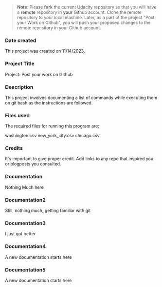 >**Note**: Please **fork** the current Udacity repository so that you will have a **remote** repository in **your** Github account. Clone the remote repository to your local machine. Later, as a part of the project "Post your Work on Github", you will push your proposed changes to the remote repository in your Github account.

### Date created
This project was created on 11/14/2023.

### Project Title
Project: Post your work on Github

### Description
This project involves documenting a list of commands while executing them on git bash as the instructions are followed.

### Files used
The required files for running this program are:

washington.csv
new_york_city.csv
chicago.csv

### Credits
It's important to give proper credit. Add links to any repo that inspired you or blogposts you consulted.

### Documentation
Nothing Much here


### Documentation2
Still, nothing much, getting familiar with git

### Documentation3
I just got better

### Documentation4
A new documentation starts here


### Documentation5
A new documentation starts here

